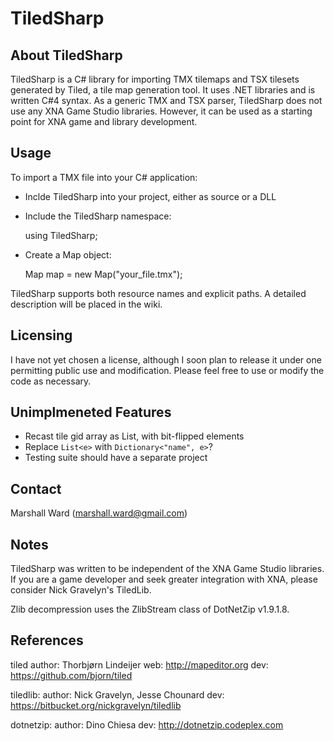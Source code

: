TiledSharp
==========

About TiledSharp
----------------
TiledSharp is a C# library for importing TMX tilemaps and TSX tilesets
generated by Tiled, a tile map generation tool. It uses .NET libraries and is
written C#4 syntax. As a generic TMX and TSX parser, TiledSharp does not use
any XNA Game Studio libraries. However, it can be used as a starting point for
XNA game and library development.

Usage
-----
To import a TMX file into your C# application:
- Inclde TiledSharp into your project, either as source or a DLL
- Include the TiledSharp namespace:

    using TiledSharp;

- Create a Map object:

    Map map = new Map("your_file.tmx");

TiledSharp supports both resource names and explicit paths. A detailed
description will be placed in the wiki.

Licensing
---------
I have not yet chosen a license, although I soon plan to release it under
one permitting public use and modification. Please feel free to use or modify
the code as necessary.

Unimplmeneted Features
----------------------
- Recast tile gid array as List, with bit-flipped elements
- Replace `List<e>` with `Dictionary<"name", e>`?
- Testing suite should have a separate project

Contact
-------
Marshall Ward (<marshall.ward@gmail.com>)

Notes
-----

TiledSharp was written to be independent of the XNA Game Studio libraries.
If you are a game developer and seek greater integration with XNA, please
consider Nick Gravelyn's TiledLib.
    
Zlib decompression uses the ZlibStream class of DotNetZip v1.9.1.8.

References
----------

tiled
author: Thorbjørn Lindeijer
web: http://mapeditor.org
dev: https://github.com/bjorn/tiled
    
tiledlib:
author: Nick Gravelyn, Jesse Chounard
dev: https://bitbucket.org/nickgravelyn/tiledlib
    
dotnetzip:
author: Dino Chiesa
dev: http://dotnetzip.codeplex.com
